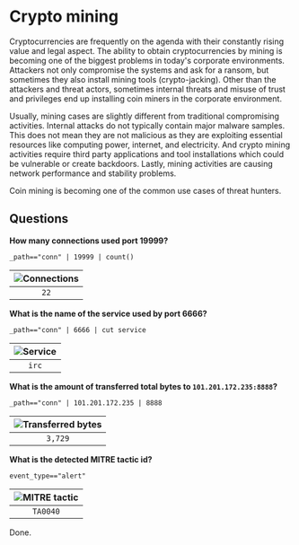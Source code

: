 # Crypto mining

Cryptocurrencies are frequently on the agenda with their constantly rising value and legal aspect. The ability to 
obtain cryptocurrencies by mining is becoming one of the biggest problems in today's corporate environments. 
Attackers not only compromise the systems and ask for a ransom, but sometimes they also install mining tools 
(crypto-jacking). Other than the attackers and threat actors, sometimes internal threats and misuse of trust and 
privileges end up installing coin miners in the corporate environment.

Usually, mining cases are slightly different from traditional compromising activities. Internal attacks do not 
typically contain major malware samples. This does not mean they are not malicious as they are exploiting 
essential resources like computing power, internet, and electricity. And crypto mining activities require third 
party applications and tool installations which could be vulnerable or create backdoors. Lastly, mining activities 
are causing network performance and stability problems. 

Coin mining is becoming one of the common use cases of threat hunters.

## Questions

**How many connections used port 19999?**

```text
_path=="conn" | 19999 | count()
```

| ![Connections](/_static/images/mining-1.png) |
|:--------------------------------------------:|
|                     `22`                     |

**What is the name of the service used by port 6666?**

```text
_path=="conn" | 6666 | cut service
```

| ![Service](/_static/images/mining-2.png) |
|:----------------------------------------:|
|                  `irc`                   |

**What is the amount of transferred total bytes to `101.201.172.235:8888`?**

```text
_path=="conn" | 101.201.172.235 | 8888
```

| ![Transferred bytes](/_static/images/mining-3.png) |
|:--------------------------------------------------:|
|                      `3,729`                       |

**What is the detected MITRE tactic id?**

```text
event_type=="alert"
```

| ![MITRE tactic](/_static/images/mining-4.png) |
|:---------------------------------------------:|
|                   `TA0040`                    |

Done.
